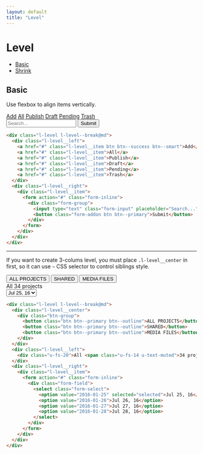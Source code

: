 ```yaml
---
layout: default
title: "Level"
---
```


# Level
- [Basic](#basic)
- [Shrink](#shrink)

## Basic
Use flexbox to align items vertically.

<div class="l-level l-level--break@md u-mb-15">
  <div class="l-level__left">
    <a href="#" class="l-level__item btn btn--success btn--smart">Add</a>
    <a href="#" class="l-level__item">All</a>
    <a href="#" class="l-level__item">Publish</a>
    <a href="#" class="l-level__item">Draft</a>
    <a href="#" class="l-level__item">Pending</a>
    <a href="#" class="l-level__item">Trash</a>
  </div>
  <div class="l-level__right">
    <div class="l-level__item">
      <form action="#" class="form-inline">
        <div class="form-group">
          <input type="text" class="form-input" placeholder="Search...">
          <button class="form-addon btn btn--primary">Submit</button>
        </div>
      </form>
    </div>
  </div>
</div>

```html
<div class="l-level l-level--break@md">
  <div class="l-level__left">
    <a href="#" class="l-level__item btn btn--success btn--smart">Add</a>
    <a href="#" class="l-level__item">All</a>
    <a href="#" class="l-level__item">Publish</a>
    <a href="#" class="l-level__item">Draft</a>
    <a href="#" class="l-level__item">Pending</a>
    <a href="#" class="l-level__item">Trash</a>
  </div>
  <div class="l-level__right">
    <div class="l-level__item">
      <form action="#" class="form-inline">
        <div class="form-group">
          <input type="text" class="form-input" placeholder="Search...">
          <button class="form-addon btn btn--primary">Submit</button>
        </div>
      </form>
    </div>
  </div>
</div>
```

***

If you want to create 3-colums level, you must place `.l-level__center` in
first, so it can use `~` CSS selector to control siblings style.

<div class="l-level l-level--break@md u-mb-15">
  <div class="l-level__center">
    <div class="btn-group">
      <button class="btn btn--primary btn--outline">ALL PROJECTS</button>
      <button class="btn btn--primary btn--outline">SHARED</button>
      <button class="btn btn--primary btn--outline">MEDIA FILES</button>
    </div>
  </div>
  <div class="l-level__left">
    <div class="u-fs-20">All <span class="u-fs-14 u-text-muted">34 projects</span></div>
  </div>
  <div class="l-level__right">
    <div class="l-level__item">
      <form action="#" class="form-inline">
        <div class="form-field">
          <select class="form-select">
            <option value="2016-01-25" selected="selected">Jul 25, 16</option>
            <option value="2016-01-26">Jul 26, 16</option>
            <option value="2016-01-27">Jul 27, 16</option>
            <option value="2016-01-28">Jul 28, 16</option>
          </select>
        </div>
      </form>
    </div>
  </div>
</div>

```html
<div class="l-level l-level--break@md">
  <div class="l-level__center">
    <div class="btn-group">
      <button class="btn btn--primary btn--outline">ALL PROJECTS</button>
      <button class="btn btn--primary btn--outline">SHARED</button>
      <button class="btn btn--primary btn--outline">MEDIA FILES</button>
    </div>
  </div>
  <div class="l-level__left">
    <div class="u-fs-20">All <span class="u-fs-14 u-text-muted">34 projects</span></div>
  </div>
  <div class="l-level__right">
    <div class="l-level__item">
      <form action="#" class="form-inline">
        <div class="form-field">
          <select class="form-select">
            <option value="2016-01-25" selected="selected">Jul 25, 16</option>
            <option value="2016-01-26">Jul 26, 16</option>
            <option value="2016-01-27">Jul 27, 16</option>
            <option value="2016-01-28">Jul 28, 16</option>
          </select>
        </div>
      </form>
    </div>
  </div>
</div>
```

